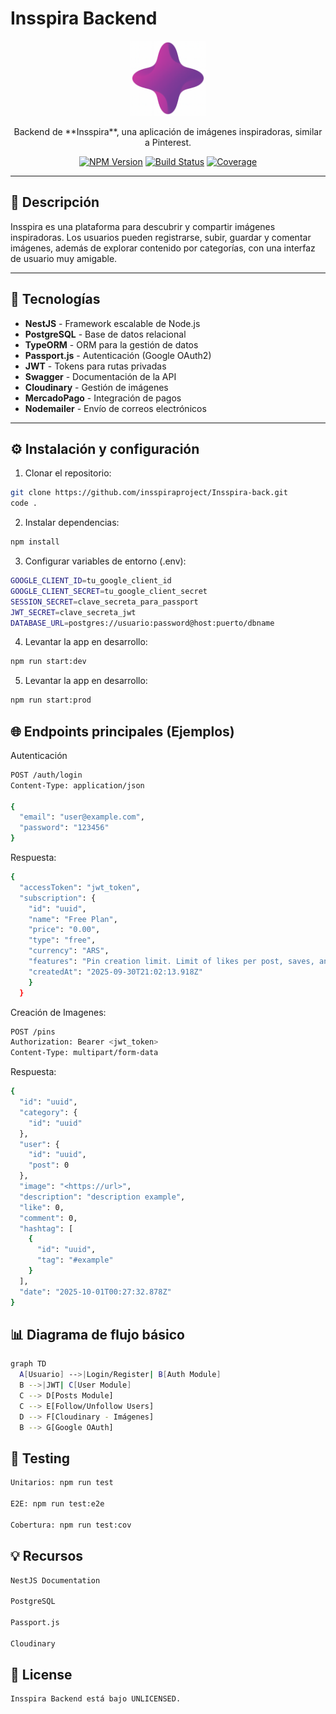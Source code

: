 # Insspira Backend

<p align="center">
  <img src="./public/insspira-logo.png" width="120" alt="Insspira Logo"/>
</p>


<p align="center">
  Backend de **Insspira**, una aplicación de imágenes inspiradoras, similar a Pinterest.
</p>

<p align="center">
  <a href="https://www.npmjs.com/package/@nestjs/core"><img src="https://img.shields.io/npm/v/@nestjs/core.svg" alt="NPM Version"/></a>
  <a href="https://github.com/tu_usuario/Insspira/actions/workflows/nodejs.yml"><img src="https://img.shields.io/github/actions/workflow/status/tu_usuario/Insspira/nodejs.yml" alt="Build Status"/></a>
  <a href="https://codecov.io/gh/tu_usuario/Insspira"><img src="https://img.shields.io/codecov/c/github/tu_usuario/Insspira" alt="Coverage"/></a>
</p>

---

## 📝 Descripción

Insspira es una plataforma para descubrir y compartir imágenes inspiradoras.
Los usuarios pueden registrarse, subir, guardar y comentar imágenes, además de explorar contenido por categorías, con una interfaz de usuario muy amigable.

---

## 🚀 Tecnologías

- **NestJS** - Framework escalable de Node.js  
- **PostgreSQL** - Base de datos relacional  
- **TypeORM** - ORM para la gestión de datos  
- **Passport.js** - Autenticación (Google OAuth2)  
- **JWT** - Tokens para rutas privadas  
- **Swagger** - Documentación de la API  
- **Cloudinary** - Gestión de imágenes  
- **MercadoPago** - Integración de pagos  
- **Nodemailer** - Envío de correos electrónicos  

---

## ⚙️ Instalación y configuración

1. Clonar el repositorio:

```bash
git clone https://github.com/insspiraproject/Insspira-back.git
code .
```

2. Instalar dependencias:

```bash
npm install
```

3. Configurar variables de entorno (.env):

```bash
GOOGLE_CLIENT_ID=tu_google_client_id
GOOGLE_CLIENT_SECRET=tu_google_client_secret
SESSION_SECRET=clave_secreta_para_passport
JWT_SECRET=clave_secreta_jwt
DATABASE_URL=postgres://usuario:password@host:puerto/dbname
```

4. Levantar la app en desarrollo:

```bash
npm run start:dev
```

5. Levantar la app en desarrollo:

```bash
npm run start:prod
```


## 🌐 Endpoints principales (Ejemplos)

Autenticación

```bash
POST /auth/login
Content-Type: application/json

{
  "email": "user@example.com",
  "password": "123456"
}
```

Respuesta:

```bash
{
  "accessToken": "jwt_token",
  "subscription": {
    "id": "uuid",
    "name": "Free Plan",
    "price": "0.00",
    "type": "free",
    "currency": "ARS",
    "features": "Pin creation limit. Limit of likes per post, saves, and comments.",
    "createdAt": "2025-09-30T21:02:13.918Z"
    }
  }
```

Creación de Imagenes:

```bash
POST /pins
Authorization: Bearer <jwt_token>
Content-Type: multipart/form-data
```

Respuesta:

```bash
{
  "id": "uuid",
  "category": {
    "id": "uuid"
  },
  "user": {
    "id": "uuid",
    "post": 0
  },
  "image": "<https://url>",
  "description": "description example",
  "like": 0,
  "comment": 0,
  "hashtag": [
    {
      "id": "uuid",
      "tag": "#example"
    }
  ],
  "date": "2025-10-01T00:27:32.878Z"
}
```


## 📊 Diagrama de flujo básico

```bash
graph TD
  A[Usuario] -->|Login/Register| B[Auth Module]
  B -->|JWT| C[User Module]
  C --> D[Posts Module]
  C --> E[Follow/Unfollow Users]
  D --> F[Cloudinary - Imágenes]
  B --> G[Google OAuth]
```


## 🧪 Testing

```bash
Unitarios: npm run test

E2E: npm run test:e2e

Cobertura: npm run test:cov
```


## 💡 Recursos

```bash
NestJS Documentation

PostgreSQL

Passport.js

Cloudinary
```

## 📄 License

```bash
Insspira Backend está bajo UNLICENSED.
```
